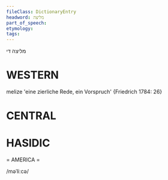 ```yaml
---
fileClass: DictionaryEntry
headword: מליצה
part_of_speech: 
etymology: 
tags: 
---
```

מליצה
די

WESTERN
========

melize 'eine zierliche Rede, ein Vorspruch' {Friedrich 1784: 26}

CENTRAL
========

HASIDIC
=======
= AMERICA = 

/məˈliːcə/